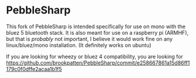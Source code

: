 PebbleSharp
===========

This fork of PebbleSharp is intended specifically for use on mono with the bluez 5 bluetooth stack.
It is also meant for use on a raspberry pi (ARMHF), but that is *probably* not important, I believe it would work fine on any linux/bluez/mono installation.  (It definitely works on ubuntu)

If you are looking for wheezy or bluez 4 compatibility, you are looking for https://github.com/brookpatten/PebbleSharp/commit/e258667861a15d86ff1179c0f0dffe2acaa1b1f5
